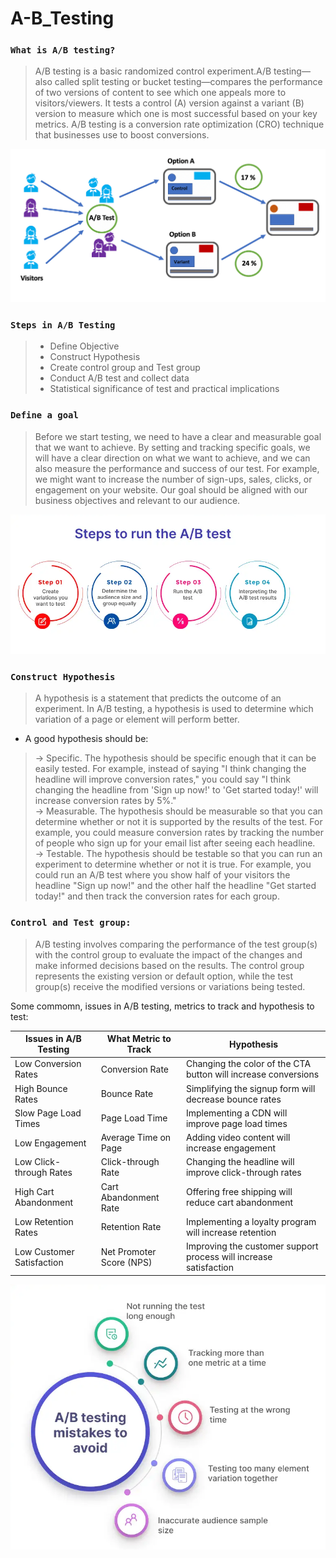 # A-B_Testing


###  `What is A/B testing?`
> A/B testing is a basic randomized control experiment.A/B testing—also called split testing or bucket testing—compares the performance of two versions of content to see which one appeals more to visitors/viewers. It tests a control (A) version against a variant (B) version to measure which one is most successful based on your key metrics. A/B testing is a conversion rate optimization (CRO) technique that businesses use to boost conversions.

![](https://github.com/raviteja-padala/A-B_Testing/blob/main/AB%20test.png)


### `Steps in A/B Testing`
> - Define Objective
> - Construct Hypothesis
> - Create control group and Test group
> - Conduct A/B test and collect data
> - Statistical significance of test and practical implications


### `Define a goal`
> Before we start testing, we need to have a clear and measurable goal that we want to achieve. By setting and tracking specific goals, we will have a clear direction on what we want to achieve, and we can also measure the performance and success of our test. For example, we might want to increase the number of sign-ups, sales, clicks, or engagement on your website. Our goal should be aligned with our business objectives and relevant to our audience.

![](https://github.com/raviteja-padala/A-B_Testing/blob/main/steps%20to%20run%20AB%20test.png)

### `Construct Hypothesis`
> A hypothesis is a statement that predicts the outcome of an experiment. In A/B testing, a hypothesis is used to determine which variation of a page or element will perform better.

* A good hypothesis should be:

> -> Specific. The hypothesis should be specific enough that it can be easily tested. For example, instead of saying "I think changing the headline will improve conversion rates," you could say "I think changing the headline from 'Sign up now!' to 'Get started today!' will increase conversion rates by 5%."<br>
> -> Measurable. The hypothesis should be measurable so that you can determine whether or not it is supported by the results of the test. For example, you could measure conversion rates by tracking the number of people who sign up for your email list after seeing each headline.<br>
> -> Testable. The hypothesis should be testable so that you can run an experiment to determine whether or not it is true. For example, you could run an A/B test where you show half of your visitors the headline "Sign up now!" and the other half the headline "Get started today!" and then track the conversion rates for each group.


### `Control and Test group:`
  > A/B testing involves comparing the performance of the test group(s) with the control group to evaluate the impact of the changes and make informed decisions based on the results. The control group represents the existing version or default option, while the test group(s) receive the modified versions or variations being tested.

Some commomn, issues in A/B testing, metrics to track and hypothesis to test:


| Issues in A/B Testing    | What Metric to Track       | Hypothesis                                                   |
|-------------------------|----------------------------|--------------------------------------------------------------|
| Low Conversion Rates    | Conversion Rate            | Changing the color of the CTA button will increase conversions |
| High Bounce Rates       | Bounce Rate                | Simplifying the signup form will decrease bounce rates        |
| Slow Page Load Times    | Page Load Time             | Implementing a CDN will improve page load times               |
| Low Engagement          | Average Time on Page       | Adding video content will increase engagement                 |
| Low Click-through Rates | Click-through Rate         | Changing the headline will improve click-through rates        |
| High Cart Abandonment   | Cart Abandonment Rate      | Offering free shipping will reduce cart abandonment           |
| Low Retention Rates     | Retention Rate             | Implementing a loyalty program will increase retention        |
| Low Customer Satisfaction | Net Promoter Score (NPS) | Improving the customer support process will increase satisfaction |


![](https://github.com/raviteja-padala/A-B_Testing/blob/main/AB%20testing%20mistakes%20to%20avoid.png)
